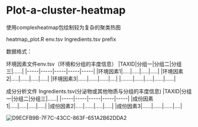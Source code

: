 # Plot-a-cluster-heatmap
使用complexheatmap包绘制较为复杂的聚类热图




heatmap_plot.R env.tsv  Ingredients.tsv prefix




数据格式：



环境因素文件env.tsv（环境和分组的丰度信息）
|TAXID|分组一|分组二|分组三|......|
|-----|-----|-----|-----|-----|
|环境因素1|.....|.....|.....|.....|
|环境因素2|.....|......|.....|.....|
|环境因素3|......|......|......|....|
|........|......|.....|......|......|
 
成分分析文件 Ingredients.tsv(分泌物或其他物质与分组的丰度信息)
|TAXID|分组一|分组二|分组三|......|
|-----|-----|-----|-----|-----|
|成份因素1|.....|.....|.....|.....|
|成份因素2|.....|......|.....|.....|
|成份因素3|......|......|......|....|



![D9ECFB9B-7F7C-43CC-863F-651A2B62DDA2](https://user-images.githubusercontent.com/61085371/175490640-8fc6248c-4238-4aa2-9eb2-9c00664f31f6.png)
